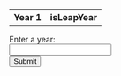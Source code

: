 <table id="year">
    <tr>
        <th>Year 1</th>
        <th>isLeapYear</th>
    </tr>
</table>


<form>
  <label for = "year" class = "label"> Enter a year:<label><br>
  <input type = "number" id = "year" name = "year" class = "input"><br>
  <input type = "submit" class = "button">
<form>

<script>

let table = document.getElemenetById("year");

function getYear(){
    let inputYear = document.getElementById("inputYear").value;
    return inputYear;
}

function isLeapYear(year) {
    
    result = document.getElementById("isLeapYearResult");
    console.log(yearparam);
    // Fetch data from API
    fetch("https://everittcheng.tk/api/calendar/" + year)
    .then(response => response.json())
    .then(data =>  {
              // Output data to table
              const table = document.getElementById('results');
              const row = table.insertRow(-1);
              const Cell = row.insertCell(0);
              const isLeapYearCell = row.insertCell(1);
              Cell.innerHTML = data.year;
              isLeapYearCell.innerHTML = data.isLeapYear;
          });
      };
</script>


